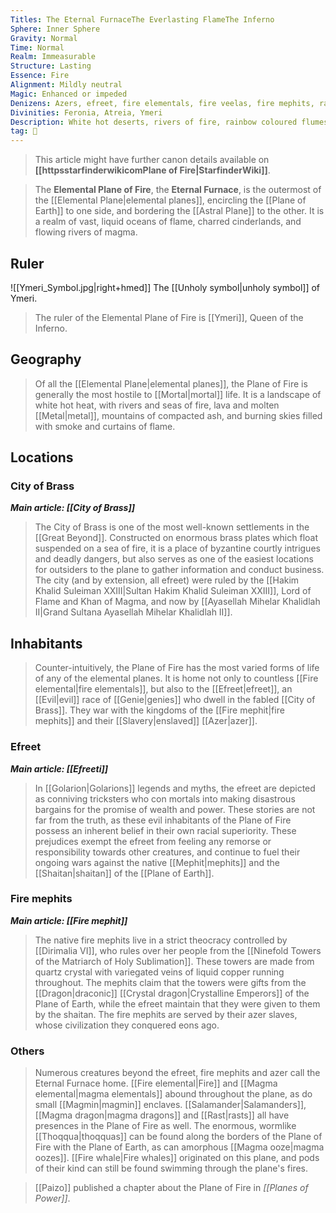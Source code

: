 ```yaml
---
Titles: The Eternal FurnaceThe Everlasting FlameThe Inferno
Sphere: Inner Sphere
Gravity: Normal
Time: Normal
Realm: Immeasurable
Structure: Lasting
Essence: Fire
Alignment: Mildly neutral
Magic: Enhanced or impeded
Denizens: Azers, efreet, fire elementals, fire veelas, fire mephits, rasts, salamanders
Divinities: Feronia, Atreia, Ymeri
Description: White hot deserts, rivers of fire, rainbow coloured flumes of flame, floating brass cities, molten metals, and glass towers
tag: 🌌
---
```






> This article might have further canon details available on **[[httpsstarfinderwikicomPlane of Fire|StarfinderWiki]]**.


> The **Elemental Plane of Fire**, the **Eternal Furnace**, is the outermost of the [[Elemental Plane|elemental planes]], encircling the [[Plane of Earth]] to one side, and bordering the [[Astral Plane]] to the other. It is a realm of vast, liquid oceans of flame, charred cinderlands, and flowing rivers of magma.



## Ruler

![[Ymeri_Symbol.jpg|right+hmed]] 
 The [[Unholy symbol|unholy symbol]] of Ymeri.
> The ruler of the Elemental Plane of Fire is [[Ymeri]], Queen of the Inferno.


## Geography

> Of all the [[Elemental Plane|elemental planes]], the Plane of Fire is generally the most hostile to [[Mortal|mortal]] life. It is a landscape of white hot heat, with rivers and seas of fire, lava and molten [[Metal|metal]], mountains of compacted ash, and burning skies filled with smoke and curtains of flame.


## Locations


### City of Brass

***Main article: [[City of Brass]]***
> The City of Brass is one of the most well-known settlements in the [[Great Beyond]]. Constructed on enormous brass plates which float suspended on a sea of fire, it is a place of byzantine courtly intrigues and deadly dangers, but also serves as one of the easiest locations for outsiders to the plane to gather information and conduct business. The city (and by extension, all efreet) were ruled by the [[Hakim Khalid Suleiman XXIII|Sultan Hakim Khalid Suleiman XXIII]], Lord of Flame and Khan of Magma, and now by [[Ayasellah Mihelar Khalidlah II|Grand Sultana Ayasellah Mihelar Khalidlah II]].


## Inhabitants

> Counter-intuitively, the Plane of Fire has the most varied forms of life of any of the elemental planes. It is home not only to countless [[Fire elemental|fire elementals]], but also to the [[Efreet|efreet]], an [[Evil|evil]] race of [[Genie|genies]] who dwell in the fabled [[City of Brass]]. They war with the kingdoms of the [[Fire mephit|fire mephits]] and their [[Slavery|enslaved]] [[Azer|azer]].


### Efreet

***Main article: [[Efreeti]]***
> In [[Golarion|Golarions]] legends and myths, the efreet are depicted as conniving tricksters who con mortals into making disastrous bargains for the promise of wealth and power. These stories are not far from the truth, as these evil inhabitants of the Plane of Fire possess an inherent belief in their own racial superiority. These prejudices exempt the efreet from feeling any remorse or responsibility towards other creatures, and continue to fuel their ongoing wars against the native [[Mephit|mephits]] and the [[Shaitan|shaitan]] of the [[Plane of Earth]].


### Fire mephits

***Main article: [[Fire mephit]]***
> The native fire mephits live in a strict theocracy controlled by [[Dirimalia VI]], who rules over her people from the [[Ninefold Towers of the Matriarch of Holy Sublimation]]. These towers are made from quartz crystal with variegated veins of liquid copper running throughout. The mephits claim that the towers were gifts from the [[Dragon|draconic]] [[Crystal dragon|Crystalline Emperors]] of the Plane of Earth, while the efreet maintain that they were given to them by the shaitan. The fire mephits are served by their azer slaves, whose civilization they conquered eons ago.


### Others

> Numerous creatures beyond the efreet, fire mephits and azer call the Eternal Furnace home. [[Fire elemental|Fire]] and [[Magma elemental|magma elementals]] abound throughout the plane, as do small [[Magmin|magmin]] enclaves. [[Salamander|Salamanders]], [[Magma dragon|magma dragons]] and [[Rast|rasts]] all have presences in the Plane of Fire as well. The enormous, wormlike [[Thoqqua|thoqquas]] can be found along the borders of the Plane of Fire with the Plane of Earth, as can amorphous [[Magma ooze|magma oozes]]. [[Fire whale|Fire whales]] originated on this plane, and pods of their kind can still be found swimming through the plane's fires.


> [[Paizo]] published a chapter about the Plane of Fire in *[[Planes of Power]]*.









